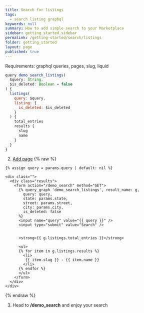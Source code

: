 ```yaml
---
title: Search for listings
tags:
  - search listing graphql
keywords: null
summary: How to add simple search to your Marketplace
sidebar: getting_started_sidebar
permalink: /getting-started/search/listings
folder: getting_started
layout: page
published: true
---
```

Requirements: graphql queries, pages, slug, liquid

```js
query demo_search_listings(
  $query: String,
  $is_deleted: Boolean = false
) {
  listings(
    query: $query,
    listing: {
      is_deleted: $is_deleted
    }
  ) {
    total_entries
    results {
      slug
      name
    }
  }
}
```


2. [Add page](/getting_started/add_page)
{% raw %}
```liquid
{% assign query = params.query | default: nil %}

<div class="">
  <div class="results">
    <form action="/demo_search" method="GET">
      {% query_graph 'demo_search_listings', result_name: g,
        query: query,
        state: params.state,
        street: params.street,
        city: params.city,
        is_deleted: false
      %}
      <input name="query" value="{{ query }}" />
      <input type="submit" value="Search" />


      <strong>{{ g.listings.total_entries }}</strong>

      <ul>
      {% for item in g.listings.results %}
        <li>
         {{ item.slug }} - {{ item.name }}
        </li>
      {% endfor %}
      </ul>
    </form>
  </div>
</div>
```
{% endraw %}

3. Head to **/demo_search** and enjoy your search
